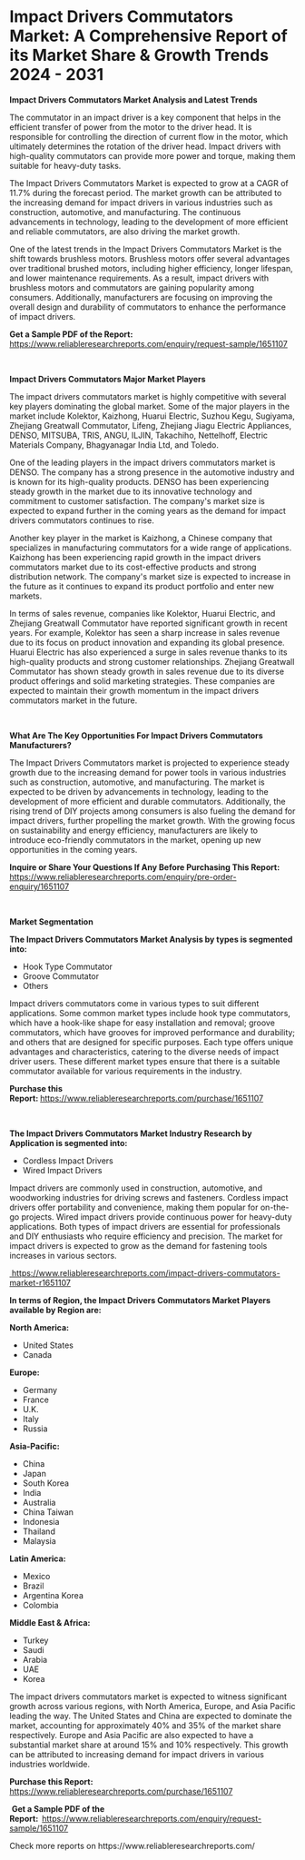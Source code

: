 <p><h1>Impact Drivers Commutators Market: A Comprehensive Report of its Market Share & Growth Trends 2024 - 2031</h1></p><p><strong>Impact Drivers Commutators Market Analysis and Latest Trends</strong></p>
<p><p>The commutator in an impact driver is a key component that helps in the efficient transfer of power from the motor to the driver head. It is responsible for controlling the direction of current flow in the motor, which ultimately determines the rotation of the driver head. Impact drivers with high-quality commutators can provide more power and torque, making them suitable for heavy-duty tasks.</p><p>The Impact Drivers Commutators Market is expected to grow at a CAGR of 11.7% during the forecast period. The market growth can be attributed to the increasing demand for impact drivers in various industries such as construction, automotive, and manufacturing. The continuous advancements in technology, leading to the development of more efficient and reliable commutators, are also driving the market growth.</p><p>One of the latest trends in the Impact Drivers Commutators Market is the shift towards brushless motors. Brushless motors offer several advantages over traditional brushed motors, including higher efficiency, longer lifespan, and lower maintenance requirements. As a result, impact drivers with brushless motors and commutators are gaining popularity among consumers. Additionally, manufacturers are focusing on improving the overall design and durability of commutators to enhance the performance of impact drivers.</p></p>
<p><strong>Get a Sample PDF of the Report:&nbsp;</strong> <a href="https://www.reliableresearchreports.com/enquiry/request-sample/1651107">https://www.reliableresearchreports.com/enquiry/request-sample/1651107</a></p>
<p>&nbsp;</p>
<p><strong>Impact Drivers Commutators Major Market Players</strong></p>
<p><p>The impact drivers commutators market is highly competitive with several key players dominating the global market. Some of the major players in the market include Kolektor, Kaizhong, Huarui Electric, Suzhou Kegu, Sugiyama, Zhejiang Greatwall Commutator, Lifeng, Zhejiang Jiagu Electric Appliances, DENSO, MITSUBA, TRIS, ANGU, ILJIN, Takachiho, Nettelhoff, Electric Materials Company, Bhagyanagar India Ltd, and Toledo.</p><p>One of the leading players in the impact drivers commutators market is DENSO. The company has a strong presence in the automotive industry and is known for its high-quality products. DENSO has been experiencing steady growth in the market due to its innovative technology and commitment to customer satisfaction. The company's market size is expected to expand further in the coming years as the demand for impact drivers commutators continues to rise.</p><p>Another key player in the market is Kaizhong, a Chinese company that specializes in manufacturing commutators for a wide range of applications. Kaizhong has been experiencing rapid growth in the impact drivers commutators market due to its cost-effective products and strong distribution network. The company's market size is expected to increase in the future as it continues to expand its product portfolio and enter new markets.</p><p>In terms of sales revenue, companies like Kolektor, Huarui Electric, and Zhejiang Greatwall Commutator have reported significant growth in recent years. For example, Kolektor has seen a sharp increase in sales revenue due to its focus on product innovation and expanding its global presence. Huarui Electric has also experienced a surge in sales revenue thanks to its high-quality products and strong customer relationships. Zhejiang Greatwall Commutator has shown steady growth in sales revenue due to its diverse product offerings and solid marketing strategies. These companies are expected to maintain their growth momentum in the impact drivers commutators market in the future.</p></p>
<p>&nbsp;</p>
<p><strong>What Are The Key Opportunities For Impact Drivers Commutators Manufacturers?</strong></p>
<p><p>The Impact Drivers Commutators market is projected to experience steady growth due to the increasing demand for power tools in various industries such as construction, automotive, and manufacturing. The market is expected to be driven by advancements in technology, leading to the development of more efficient and durable commutators. Additionally, the rising trend of DIY projects among consumers is also fueling the demand for impact drivers, further propelling the market growth. With the growing focus on sustainability and energy efficiency, manufacturers are likely to introduce eco-friendly commutators in the market, opening up new opportunities in the coming years.</p></p>
<p><strong>Inquire or Share Your Questions If Any Before Purchasing This Report:</strong> <a href="https://www.reliableresearchreports.com/enquiry/pre-order-enquiry/1651107">https://www.reliableresearchreports.com/enquiry/pre-order-enquiry/1651107</a></p>
<p>&nbsp;</p>
<p><strong>Market Segmentation</strong></p>
<p><strong>The Impact Drivers Commutators Market Analysis by types is segmented into:</strong></p>
<p><ul><li>Hook Type Commutator</li><li>Groove Commutator</li><li>Others</li></ul></p>
<p><p>Impact drivers commutators come in various types to suit different applications. Some common market types include hook type commutators, which have a hook-like shape for easy installation and removal; groove commutators, which have grooves for improved performance and durability; and others that are designed for specific purposes. Each type offers unique advantages and characteristics, catering to the diverse needs of impact driver users. These different market types ensure that there is a suitable commutator available for various requirements in the industry.</p></p>
<p><strong>Purchase this Report:&nbsp;</strong><a href="https://www.reliableresearchreports.com/purchase/1651107">https://www.reliableresearchreports.com/purchase/1651107</a></p>
<p>&nbsp;</p>
<p><strong>The Impact Drivers Commutators Market Industry Research by Application is segmented into:</strong></p>
<p><ul><li>Cordless Impact Drivers</li><li>Wired Impact Drivers</li></ul></p>
<p><p>Impact drivers are commonly used in construction, automotive, and woodworking industries for driving screws and fasteners. Cordless impact drivers offer portability and convenience, making them popular for on-the-go projects. Wired impact drivers provide continuous power for heavy-duty applications. Both types of impact drivers are essential for professionals and DIY enthusiasts who require efficiency and precision. The market for impact drivers is expected to grow as the demand for fastening tools increases in various sectors.</p></p>
<p><a href="https://www.reliableresearchreports.com/impact-drivers-commutators-market-r1651107">&nbsp;https://www.reliableresearchreports.com/impact-drivers-commutators-market-r1651107</a></p>
<p><strong>In terms of Region, the Impact Drivers Commutators Market Players available by Region are:</strong></p>
<p>
    <p> <strong> North America: </strong>
        <ul>
            <li>United States</li>
            <li>Canada</li>
        </ul>
        </p> 
    <p> <strong> Europe: </strong>
        <ul>
            <li>Germany</li>
            <li>France</li>
            <li>U.K.</li>
            <li>Italy</li>
            <li>Russia</li>
        </ul>
        </p> 
    <p> <strong> Asia-Pacific: </strong>
        <ul>
            <li>China</li>
            <li>Japan</li>
            <li>South Korea</li>
            <li>India</li>
            <li>Australia</li>
            <li>China Taiwan</li>
            <li>Indonesia</li>
            <li>Thailand</li>
            <li>Malaysia</li>
        </ul>
        </p> 
    <p> <strong> Latin America: </strong>
        <ul>
            <li>Mexico</li>
            <li>Brazil</li>
            <li>Argentina Korea</li>
            <li>Colombia</li>
        </ul>
        </p> 
    <p> <strong> Middle East & Africa: </strong>
        <ul>
            <li>Turkey</li>
            <li>Saudi</li>
            <li>Arabia</li>
            <li>UAE</li>
            <li>Korea</li>
        </ul>
    </p>
    </p>
<p><p>The impact drivers commutators market is expected to witness significant growth across various regions, with North America, Europe, and Asia Pacific leading the way. The United States and China are expected to dominate the market, accounting for approximately 40% and 35% of the market share respectively. Europe and Asia Pacific are also expected to have a substantial market share at around 15% and 10% respectively. This growth can be attributed to increasing demand for impact drivers in various industries worldwide.</p></p>
<p><strong>Purchase this Report: </strong><a href="https://www.reliableresearchreports.com/purchase/1651107">https://www.reliableresearchreports.com/purchase/1651107</a></p>
<p>&nbsp;<strong>Get a Sample PDF of the Report:&nbsp;&nbsp;</strong><a href="https://www.reliableresearchreports.com/enquiry/request-sample/1651107">https://www.reliableresearchreports.com/enquiry/request-sample/1651107</a></p>
<p><strong></strong></p>
<p>Check more reports on https://www.reliableresearchreports.com/</p>